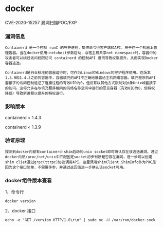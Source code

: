 # docker
CVE-2020-15257 漏洞扫描POC/EXP

### 漏洞信息

```
Containerd 是一个控制 runC 的守护进程，提供命令行客户端和API，用于在一个机器上管理容器。当在docker使用–net=host参数启动，与宿主机共享net namespace时，容器中的攻击者可以绕过访问权限访问 containerd 的控制API 进而导致权限提升，从而实现Docker容器逃逸。

Containerd是行业标准的容器运行时，可作为Linux和Windows的守护程序使用。在版本1.3.9和1.4.3之前的容器中，容器填充的API不正确地暴露给主机网络容器。填充程序的API套接字的访问控制验证了连接过程的有效UID为0，但没有以其他方式限制对抽象Unix域套接字的访问。这将允许在与填充程序相同的网络名称空间中运行的恶意容器（有效UID为0，但特权降低）导致新进程以提升的特权运行。
```

### 影响版本

containerd < 1.4.3

containerd < 1.3.9

### 验证原理

```
探测到docker内部有containerd-shim启动的unix socket即可确认存在该逃逸漏洞。通过docker内部/proc/net/unix中匹配固定socket初步判断是否存在漏洞，进一步可以创建shim cliet通过grpc(ttrpc)协议调用API，这里调用shimClient.ShimInfo作为POC是因为这个接口简单，不需要传参，并通过返回值进一步确认该socket可用。
```





### docker组件版本查看

1、命令行
```
docker version
```
2、docker 接口

```
echo -e "GET /version HTTP/1.0\r\n" | sudo nc -U /var/run/docker.sock
```
